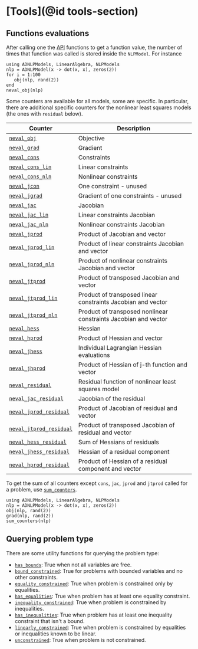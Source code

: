 # [Tools](@id tools-section)

## Functions evaluations

After calling one the [API](@ref) functions to get a function value, the
number of times that function was called is stored inside the
`NLPModel`. For instance

```@example
using ADNLPModels, LinearAlgebra, NLPModels
nlp = ADNLPModel(x -> dot(x, x), zeros(2))
for i = 1:100
   obj(nlp, rand(2))
end
neval_obj(nlp)
```

Some counters are available for all models, some are specific. In
particular, there are additional specific counters for the nonlinear
least squares models (the ones with `residual` below).

| Counter | Description |
|---|---|
| [`neval_obj`](@ref)             | Objective |
| [`neval_grad`](@ref)            | Gradient |
| [`neval_cons`](@ref)            | Constraints |
| [`neval_cons_lin`](@ref)        | Linear constraints |
| [`neval_cons_nln`](@ref)        | Nonlinear constraints |
| [`neval_jcon`](@ref)            | One constraint - unused |
| [`neval_jgrad`](@ref)           | Gradient of one constraints - unused |
| [`neval_jac`](@ref)             | Jacobian |
| [`neval_jac_lin`](@ref)         | Linear constraints Jacobian |
| [`neval_jac_nln`](@ref)         | Nonlinear constraints Jacobian |
| [`neval_jprod`](@ref)           | Product of Jacobian and vector |
| [`neval_jprod_lin`](@ref)       | Product of linear constraints Jacobian and vector |
| [`neval_jprod_nln`](@ref)       | Product of nonlinear constraints Jacobian and vector |
| [`neval_jtprod`](@ref)          | Product of transposed Jacobian and vector |
| [`neval_jtprod_lin`](@ref)      | Product of transposed linear constraints Jacobian and vector |
| [`neval_jtprod_nln`](@ref)      | Product of transposed nonlinear constraints Jacobian and vector |
| [`neval_hess`](@ref)            | Hessian |
| [`neval_hprod`](@ref)           | Product of Hessian and vector |
| [`neval_jhess`](@ref)           | Individual Lagrangian Hessian evaluations |
| [`neval_jhprod`](@ref)          | Product of Hessian of j-th function and vector |
| [`neval_residual`](@ref)        | Residual function of nonlinear least squares model |
| [`neval_jac_residual`](@ref)    | Jacobian of the residual |
| [`neval_jprod_residual`](@ref)  | Product of Jacobian of residual and vector |
| [`neval_jtprod_residual`](@ref) | Product of transposed Jacobian of residual and vector |
| [`neval_hess_residual`](@ref)   | Sum of Hessians of residuals |
| [`neval_jhess_residual`](@ref)  | Hessian of a residual component |
| [`neval_hprod_residual`](@ref)  | Product of Hessian of a residual component and vector |

To get the sum of all counters except `cons`, `jac`, `jprod` and `jtprod` called for a problem, use
[`sum_counters`](@ref).

```@example
using ADNLPModels, LinearAlgebra, NLPModels
nlp = ADNLPModel(x -> dot(x, x), zeros(2))
obj(nlp, rand(2))
grad(nlp, rand(2))
sum_counters(nlp)
```

## Querying problem type

There are some utility functions for querying the problem type:

- [`has_bounds`](@ref): True when not all variables are free.
- [`bound_constrained`](@ref): True for problems with bounded variables
  and no other constraints.
- [`equality_constrained`](@ref): True when problem is constrained only
  by equalities.
- [`has_equalities`](@ref): True when problem has at least one equality constraint.
- [`inequality_constrained`](@ref): True when problem is constrained
  by inequalities.
- [`has_inequalities`](@ref): True when problem has at least one inequality constraint that isn't a bound.
- [`linearly_constrained`](@ref): True when problem is constrained by
  equalities or inequalities known to be linear.
- [`unconstrained`](@ref): True when problem is not constrained.
